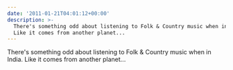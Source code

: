 ```yaml
---
date: '2011-01-21T04:01:12+00:00'
description: >-
  There's something odd about listening to Folk & Country music when in India.
  Like it comes from another planet...
---
```

There's something odd about listening to Folk & Country music when in India. Like it comes from another planet...
